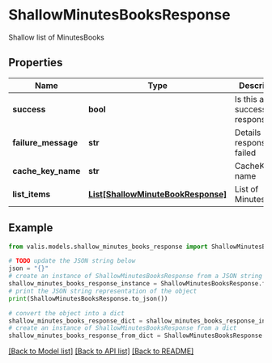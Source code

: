 # ShallowMinutesBooksResponse

Shallow list of MinutesBooks

## Properties

Name | Type | Description | Notes
------------ | ------------- | ------------- | -------------
**success** | **bool** | Is this a successful response? | [optional] 
**failure_message** | **str** | Details if this response failed | [optional] 
**cache_key_name** | **str** | CacheKey name | [optional] 
**list_items** | [**List[ShallowMinuteBookResponse]**](ShallowMinuteBookResponse.md) | List of MinutesBooks | [optional] 

## Example

```python
from valis.models.shallow_minutes_books_response import ShallowMinutesBooksResponse

# TODO update the JSON string below
json = "{}"
# create an instance of ShallowMinutesBooksResponse from a JSON string
shallow_minutes_books_response_instance = ShallowMinutesBooksResponse.from_json(json)
# print the JSON string representation of the object
print(ShallowMinutesBooksResponse.to_json())

# convert the object into a dict
shallow_minutes_books_response_dict = shallow_minutes_books_response_instance.to_dict()
# create an instance of ShallowMinutesBooksResponse from a dict
shallow_minutes_books_response_from_dict = ShallowMinutesBooksResponse.from_dict(shallow_minutes_books_response_dict)
```
[[Back to Model list]](../README.md#documentation-for-models) [[Back to API list]](../README.md#documentation-for-api-endpoints) [[Back to README]](../README.md)


